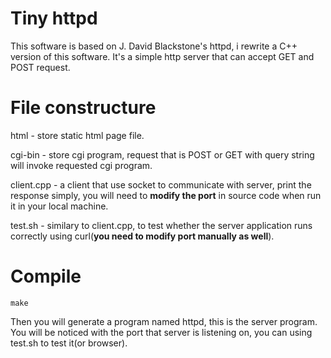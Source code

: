 # Tiny httpd
This software is based on J. David Blackstone's httpd, i rewrite a C++ version of this software. 
It's a simple http server that can accept GET and POST request.

# File constructure
html - store static html page file.

cgi-bin - store cgi program, request that is POST or GET with query string will invoke requested cgi program.

client.cpp - a client that use socket to communicate with server, print the response simply, you will need to **modify the port** in source code when run it in your local machine.

test.sh - similary to client.cpp, to test whether the server application runs correctly using curl(**you need to modify port manually as well**).

# Compile
`make`

Then you will generate a program named httpd, this is the server program. You will be noticed with the port that server is listening on, you can using test.sh to test it(or browser).
